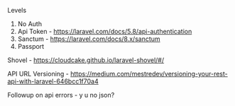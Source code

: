 Levels
1. No Auth
2. Api Token - https://laravel.com/docs/5.8/api-authentication
3. Sanctum - https://laravel.com/docs/8.x/sanctum
4. Passport

Shovel - https://cloudcake.github.io/laravel-shovel/#/

API URL Versioning - https://medium.com/mestredev/versioning-your-rest-api-with-laravel-646bcc1f70a4

Followup on api errors - y u no json?
